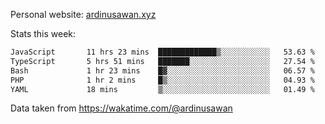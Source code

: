 Personal website: [ardinusawan.xyz](https://ardinusawan.xyz)

Stats this week:
<!--START_SECTION:waka-->

```txt
JavaScript       11 hrs 23 mins  █████████████▒░░░░░░░░░░░   53.63 %
TypeScript       5 hrs 51 mins   ███████░░░░░░░░░░░░░░░░░░   27.54 %
Bash             1 hr 23 mins    █▓░░░░░░░░░░░░░░░░░░░░░░░   06.57 %
PHP              1 hr 2 mins     █▒░░░░░░░░░░░░░░░░░░░░░░░   04.93 %
YAML             18 mins         ▒░░░░░░░░░░░░░░░░░░░░░░░░   01.49 %
```

<!--END_SECTION:waka-->
Data taken from https://wakatime.com/@ardinusawan
